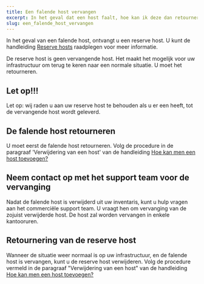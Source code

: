 ```yaml
---
title: Een falende host vervangen
excerpt: In het geval dat een host faalt, hoe kan ik deze dan retourneren om een nieuwe te krijgen?
slug: een_falende_host_vervangen
---
```


In het geval van een falende host, ontvangt u een reserve host. U kunt de handleiding [Reserve hosts]({legacy}860) raadplegen voor meer informatie.

De reserve host is geen vervangende host. Het maakt het mogelijk voor uw infrastructuur om terug te keren naar een normale situatie. U moet het retourneren.

## Let op!!!
Let op: wij raden u aan uw reserve host te behouden als u er een heeft, tot de vervangende host wordt geleverd.

## De falende host retourneren
U moet eerst de falende host retourneren.
Volg de procedure in de paragraaf 'Verwijdering van een host' van de handleiding [Hoe kan men een host toevoegen?]({legacy}605)


## Neem contact op met het support team voor de vervanging
Nadat de falende host is verwijderd uit uw inventaris, kunt u hulp vragen aan het commerciële support team.
U vraagt ​​hen om vervanging van de zojuist verwijderde host.
De host zal worden vervangen in enkele kantooruren.


## Retournering van de reserve host
Wanneer de situatie weer normaal is op uw infrastructuur, en de falende host is vervangen, kunt u de reserve host verwijderen.
Volg de procedure vermeld in de paragraaf "Verwijdering van een host" van de handleiding [Hoe kan men een host toevoegen?]({legacy}605)

